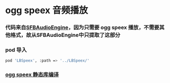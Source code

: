 # ogg speex 音频播放


### 代码来自[SFBAudioEngine](https://github.com/sbooth/SFBAudioEngine)，因为只需要 ogg speex 播放，不需要其他格式，故从SFBAudioEngine中只提取了这部分

### pod 导入
```sh
pod 'LBSpeex', :path => '../LBSpeex/'
```

### [ogg speex 静态库编译](https://github.com/ryanwangh/OggSpeex/blob/main/Script/build.md)




